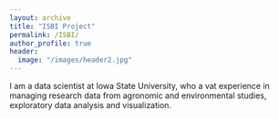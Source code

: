 ```yaml
---
layout: archive
title: "ISBI Project"
permalink: /ISBI/
author_profile: true
header:
  image: "/images/header2.jpg"
---
```


I am a data scientist at Iowa State University, who a vat experience in managing research data from agronomic and environmental studies, exploratory data analysis and visualization.
